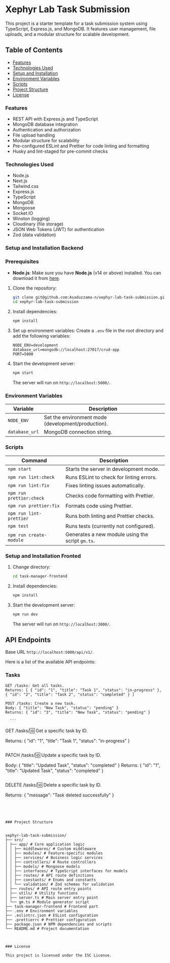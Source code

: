 # Xephyr Lab Task Submission

This project is a starter template for a task submission system using TypeScript, Express.js, and MongoDB. It features user management, file uploads, and a modular structure for scalable development.

## Table of Contents

- [Features](#features)
- [Technologies Used](#technologies-used)
- [Setup and Installation](#setup-and-installation)
- [Environment Variables](#environment-variables)
- [Scripts](#scripts)
- [Project Structure](#project-structure)
- [License](#license)

### Features

- REST API with Express.js and TypeScript
- MongoDB database integration
- Authentication and authorization
- File upload handling
- Modular structure for scalability
- Pre-configured ESLint and Prettier for code linting and formatting
- Husky and lint-staged for pre-commit checks

### Technologies Used

- Node.js
- Next.js
- Tailwind.css
- Express.js
- TypeScript
- MongoDB
- Mongoose
- Socket.IO
- Winston (logging)
- Cloudinary (file storage)
- JSON Web Tokens (JWT) for authentication
- Zod (data validation)

### Setup and Installation Backend

### Prerequisites

- **Node.js**: Make sure you have **Node.js** (v14 or above) installed. You can download it from [here](https://nodejs.org/).

1. Clone the repository:

   ```bash
   git clone git@github.com:Asaduzzama-n/xephyr-lab-task-submission.git
   cd xephyr-lab-task-submission
   ```

2. Install dependencies:

   ```bash
   npm install
   ```

3. Set up environment variables:
   Create a `.env` file in the root directory and add the following variables:

   ```plaintext
   NODE_ENV=development
   database_url=mongodb://localhost:27017/crud-app
   PORT=5000
   ```

4. Start the development server:
   ```bash
   npm start
   ```
   The server will run on `http://localhost:5000/`.

### Environment Variables

| Variable       | Description                                        |
| -------------- | -------------------------------------------------- |
| `NODE_ENV`     | Set the environment mode (development/production). |
| `database_url` | MongoDB connection string.                         |

### Scripts

| Command                  | Description                                      |
| ------------------------ | ------------------------------------------------ |
| `npm start`              | Starts the server in development mode.           |
| `npm run lint:check`     | Runs ESLint to check for linting errors.         |
| `npm run lint:fix`       | Fixes linting issues automatically.              |
| `npm run prettier:check` | Checks code formatting with Prettier.            |
| `npm run prettier:fix`   | Formats code using Prettier.                     |
| `npm run lint-prettier`  | Runs both linting and Prettier checks.           |
| `npm test`               | Runs tests (currently not configured).           |
| `npm run create-module`  | Generates a new module using the script `gm.ts`. |

### Setup and Installation Fronted

1. Change directory:

   ```bash
   cd task-manager-frontend
   ```

2. Install dependencies:

   ```bash
   npm install
   ```

3. Start the development server:
   ```bash
   npm run dev
   ```
   The server will run on `http://localhost:3000/`.

## API Endpoints

Base URL `http://localhost:5000/api/v1/`.

Here is a list of the available API endpoints:

### Tasks

```
GET /tasks: Get all tasks.
Returns: [ { "id": "1", "title": "Task 1", "status": "in-progress" }, { "id": "2", "title": "Task 2", "status": "completed" } ]
```

```
POST /tasks: Create a new task.
Body: { "title": "New Task", "status": "pending" }
Returns: { "id": "3", "title": "New Task", "status": "pending" }
```

      ```

GET /tasks/:id: Get a specific task by ID.

Returns: { "id": "1", "title": "Task 1", "status": "in-progress" }

```

```

PATCH /tasks/:id: Update a specific task by ID.

Body: { "title": "Updated Task", "status": "completed" }
Returns: { "id": "1", "title": "Updated Task", "status": "completed" }

```

```

DELETE /tasks/:id: Delete a specific task by ID.

Returns: { "message": "Task deleted successfully" }

```




### Project Structure


xephyr-lab-task-submission/
├── src/
│ ├── app/ # Core application logic
│ │ ├── middlewares/ # Custom middleware
│ │ ├── modules/ # Feature-specific modules
│ │ ├── services/ # Business logic services
│ │ ├── controllers/ # Route controllers
│ │ ├── models/ # Mongoose models
│ │ ├── interfaces/ # TypeScript interfaces for models
│ │ ├── routes/ # API route definitions
│ │ ├── constants/ # Enums and constants
│ │ └── validation/ # Zod schemas for validation
│ ├── routes/ # API route entry points
│ ├── utils/ # Utility functions
│ ├── server.ts # Main server entry point
│ └── gm.ts # Module generator script
├── task-manager-frontend # Frontend part
├── .env # Environment variables
├── .eslintrc.json # ESLint configuration
├── .prettierrc # Prettier configuration
├── package.json # NPM dependencies and scripts
└── README.md # Project documentation



### License

This project is licensed under the ISC License.


```
